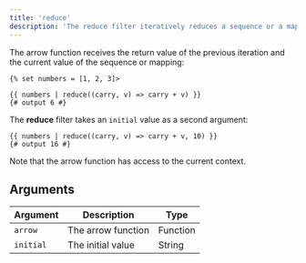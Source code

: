 ```yaml
---
title: 'reduce'
description: 'The reduce filter iteratively reduces a sequence or a mapping to a single value using an arrow function, so as to reduce it to a single value.'
---
```


The arrow function receives the return value of the previous iteration and the current value of the sequence or mapping:

```canvas {% process=false>
{% set numbers = [1, 2, 3]>

{{ numbers | reduce((carry, v) => carry + v) }}
{# output 6 #}
```

The **reduce** filter takes an `initial` value as a second argument:

```canvas {% process=false>
{{ numbers | reduce((carry, v) => carry + v, 10) }}
{# output 16 #}
```

Note that the arrow function has access to the current context.

## Arguments

Argument  | Description        | Type
--------- | ------------------ | --------
`arrow`   | The arrow function | Function
`initial` | The initial value  | String
